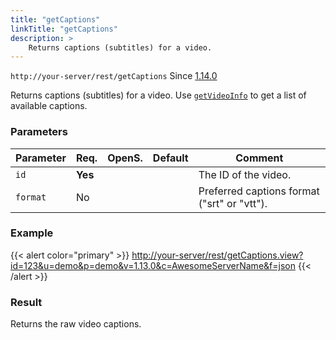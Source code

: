 ```yaml
---
title: "getCaptions"
linkTitle: "getCaptions"
description: >
    Returns captions (subtitles) for a video.
---
```


`http://your-server/rest/getCaptions` Since [1.14.0](../../subsonic-versions)

Returns captions (subtitles) for a video. Use [`getVideoInfo`](../getvideoinfo) to get a list of available captions.

### Parameters

| Parameter | Req. | OpenS. | Default | Comment |
| --- | --- | --- | --- | --- |
| `id` | **Yes** | |     | The ID of the video. |
| `format` | No  |  |   | Preferred captions format ("srt" or "vtt"). |

### Example

{{< alert color="primary" >}} <http://your-server/rest/getCaptions.view?id=123&u=demo&p=demo&v=1.13.0&c=AwesomeServerName&f=json> {{< /alert >}}

### Result

Returns the raw video captions.
